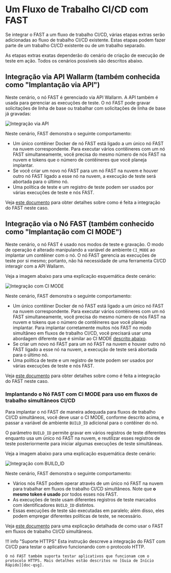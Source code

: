 [doc-integration-api]:          integration-overview-api.md
[doc-integration-ci-mode]:      integration-overview-ci-mode.md
[doc-concurrent-pipelines]:     ci-mode-concurrent-pipelines.md

[img-api-mode]:                 ../../images/fast/poc/en/integration-overview/api-mode-common.png
[img-ci-mode]:                  ../../images/fast/poc/en/integration-overview/ci-mode-common.png
[img-ci-mode-build-id]:         ../../images/fast/poc/en/integration-overview/ci-build-id-common.png

[anchor-build-id]:              #deploying-fast-node-with-ci-mode-for-use-in-concurrent-cicd-workflows

[doc-qsg]:              ../qsg/deployment-options.md

#   Um Fluxo de Trabalho CI/CD com FAST

Se integrar o FAST a um fluxo de trabalho CI/CD, várias etapas extras serão adicionadas ao fluxo de trabalho CI/CD existente. Estas etapas podem fazer parte de um trabalho CI/CD existente ou de um trabalho separado.

As etapas extras exatas dependerão do cenário de criação de execução de teste em ação. Todos os cenários possíveis são descritos abaixo.

##  Integração via API Wallarm (também conhecida como "Implantação via API")

Neste cenário, o nó FAST é gerenciado via API Wallarm. A API também é usada para gerenciar as execuções de teste. O nó FAST pode gravar solicitações de linha de base ou trabalhar com solicitações de linha de base já gravadas:
    
![Integração via API][img-api-mode] 

Neste cenário, FAST demonstra o seguinte comportamento:
* Um único contêiner Docker de nó FAST está ligado a um único nó FAST na nuvem correspondente. Para executar vários contêineres com um nó FAST simultaneamente, você precisa do mesmo número de nós FAST na nuvem e tokens que o número de contêineres que você planeja implantar.
* Se você criar um novo nó FAST para um nó FAST na nuvem e houver outro nó FAST ligado a esse nó na nuvem, a execução de teste será abortada para o último nó.
* Uma política de teste e um registro de teste podem ser usados por várias execuções de teste e nós FAST.
    
Veja [este documento][doc-integration-api] para obter detalhes sobre como é feita a integração do FAST neste caso. 

##  Integração via o Nó FAST (também conhecido como "Implantação com CI MODE")

Neste cenário, o nó FAST é usado nos modos de teste e gravação. O modo de operação é alterado manipulando a variável de ambiente `CI_MODE` ao implantar um contêiner com o nó. O nó FAST gerencia as execuções de teste por si mesmo; portanto, não há necessidade de uma ferramenta CI/CD interagir com a API Wallarm.

Veja a imagem abaixo para uma explicação esquemática deste cenário:

![Integração com CI MODE][img-ci-mode]

Neste cenário, FAST demonstra o seguinte comportamento:
* Um único contêiner Docker de nó FAST está ligado a um único nó FAST na nuvem correspondente. Para executar vários contêineres com um nó FAST simultaneamente, você precisa do mesmo número de nós FAST na nuvem e tokens que o número de contêineres que você planeja implantar.
    Para implantar corretamente muitos nós FAST no modo simultâneo em fluxos de trabalho CI/CD, você precisará usar uma abordagem diferente que é similar ao CI MODE [descrito abaixo][anchor-build-id].
* Se criar um novo nó FAST para um nó FAST na nuvem e houver outro nó FAST ligado a esse nó na nuvem, a execução de teste será abortada para o último nó.
* Uma política de teste e um registro de teste podem ser usados ​​por várias execuções de teste e nós FAST.

Veja [este documento][doc-integration-ci-mode] para obter detalhes sobre como é feita a integração do FAST neste caso. 
    

### Implantando o Nó FAST com CI MODE para uso em fluxos de trabalho simultâneos CI/CD

Para implantar o nó FAST de maneira adequada para fluxos de trabalho CI/CD simultâneos, você deve usar o CI MODE, conforme descrito acima, e passar a variável de ambiente `BUILD_ID` adicional para o contêiner do nó.

O parâmetro `BUILD_ID` permite gravar em vários registros de teste diferentes enquanto usa um único nó FAST na nuvem, e reutilizar esses registros de teste posteriormente para iniciar algumas execuções de teste simultâneas.

Veja a imagem abaixo para uma explicação esquemática deste cenário:

![Integração com BUILD_ID][img-ci-mode-build-id]

Neste cenário, FAST demonstra o seguinte comportamento:
* Vários nós FAST podem operar através de um único nó FAST na nuvem para trabalhar em fluxos de trabalho CI/CD simultâneos. Note que **o mesmo token é usado** por todos esses nós FAST.
* As execuções de teste usam diferentes registros de teste marcados com identificadores `BUILD_ID` distintos.
* Essas execuções de teste são executadas em paralelo; além disso, eles podem empregar diferentes políticas de teste, se necessário.

Veja [este documento][doc-concurrent-pipelines] para uma explicação detalhada de como usar o FAST em fluxos de trabalho CI/CD simultâneos.


!!! info "Suporte HTTPS"
    Esta instrução descreve a integração do FAST com CI/CD para testar o aplicativo funcionando com o protocolo HTTP.
    
    O nó FAST também suporta testar aplicativos que funcionam com o protocolo HTTPS. Mais detalhes estão descritos no [Guia de Início Rápido][doc-qsg].
